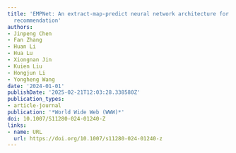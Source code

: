 ```yaml
---
title: 'EMPNet: An extract-map-predict neural network architecture for cross-domain
  recommendation'
authors:
- Jinpeng Chen
- Fan Zhang
- Huan Li
- Hua Lu
- Xiongnan Jin
- Kuien Liu
- Hongjun Li
- Yongheng Wang
date: '2024-01-01'
publishDate: '2025-02-21T12:03:28.338580Z'
publication_types:
- article-journal
publication: '*World Wide Web (WWW)*'
doi: 10.1007/S11280-024-01240-Z
links:
- name: URL
  url: https://doi.org/10.1007/s11280-024-01240-z
---
```

